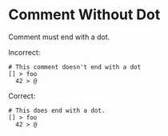 # Comment Without Dot

Comment must end with a dot.

Incorrect:

```eo
# This comment doesn't end with a dot
[] > foo
  42 > @
```

Correct:

```eo
# This does end with a dot.
[] > foo
  42 > @
```
